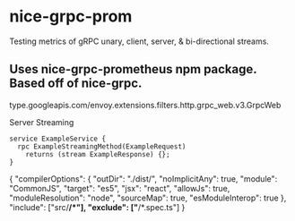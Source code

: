 # nice-grpc-prom
Testing metrics of gRPC unary, client, server, &amp; bi-directional streams. 

## Uses nice-grpc-prometheus npm package. Based off of nice-grpc. 

type.googleapis.com/envoy.extensions.filters.http.grpc_web.v3.GrpcWeb

Server Streaming 
```
service ExampleService {
  rpc ExampleStreamingMethod(ExampleRequest)
    returns (stream ExampleResponse) {};
}
```

{
  "compilerOptions": {
    "outDir": "./dist/",
    "noImplicitAny": true,
    "module": "CommonJS",
    "target": "es5",
    "jsx": "react",
    "allowJs": true,
    "moduleResolution": "node",
    "sourceMap": true,
    "esModuleInterop": true
  },
  "include": ["src/**/*"],
  "exclude": ["**/*.spec.ts"]
}